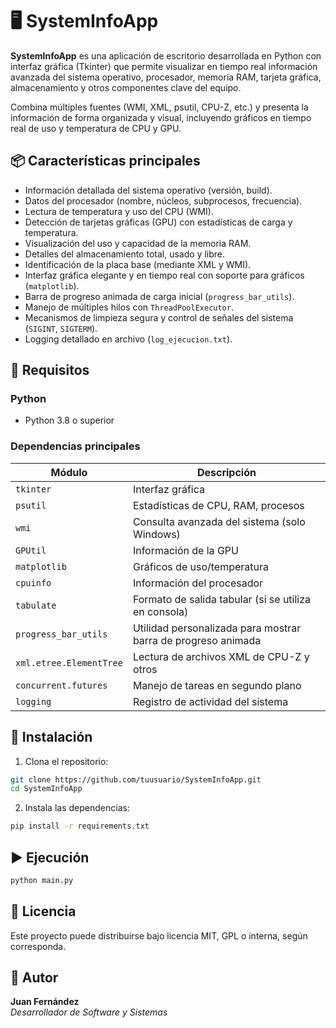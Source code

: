 # 🖥️ SystemInfoApp

**SystemInfoApp** es una aplicación de escritorio desarrollada en Python con interfaz gráfica (Tkinter) que permite visualizar en tiempo real información avanzada del sistema operativo, procesador, memoria RAM, tarjeta gráfica, almacenamiento y otros componentes clave del equipo. 

Combina múltiples fuentes (WMI, XML, psutil, CPU-Z, etc.) y presenta la información de forma organizada y visual, incluyendo gráficos en tiempo real de uso y temperatura de CPU y GPU.

## 📦 Características principales

- Información detallada del sistema operativo (versión, build).
- Datos del procesador (nombre, núcleos, subprocesos, frecuencia).
- Lectura de temperatura y uso del CPU (WMI).
- Detección de tarjetas gráficas (GPU) con estadísticas de carga y temperatura.
- Visualización del uso y capacidad de la memoria RAM.
- Detalles del almacenamiento total, usado y libre.
- Identificación de la placa base (mediante XML y WMI).
- Interfaz gráfica elegante y en tiempo real con soporte para gráficos (`matplotlib`).
- Barra de progreso animada de carga inicial (`progress_bar_utils`).
- Manejo de múltiples hilos con `ThreadPoolExecutor`.
- Mecanismos de limpieza segura y control de señales del sistema (`SIGINT`, `SIGTERM`).
- Logging detallado en archivo (`log_ejecucion.txt`).

## 🔧 Requisitos

### Python
- Python 3.8 o superior

### Dependencias principales

| Módulo | Descripción |
|--------|-------------|
| `tkinter` | Interfaz gráfica |
| `psutil` | Estadísticas de CPU, RAM, procesos |
| `wmi` | Consulta avanzada del sistema (solo Windows) |
| `GPUtil` | Información de la GPU |
| `matplotlib` | Gráficos de uso/temperatura |
| `cpuinfo` | Información del procesador |
| `tabulate` | Formato de salida tabular (si se utiliza en consola) |
| `progress_bar_utils` | Utilidad personalizada para mostrar barra de progreso animada |
| `xml.etree.ElementTree` | Lectura de archivos XML de CPU-Z y otros |
| `concurrent.futures` | Manejo de tareas en segundo plano |
| `logging` | Registro de actividad del sistema |

## 🚀 Instalación

1. Clona el repositorio:

```bash
git clone https://github.com/tuusuario/SystemInfoApp.git
cd SystemInfoApp
```

2. Instala las dependencias:

```bash
pip install -r requirements.txt
```

## ▶️ Ejecución

```bash
python main.py
```

## 📄 Licencia

Este proyecto puede distribuirse bajo licencia MIT, GPL o interna, según corresponda.

## 👤 Autor

**Juan Fernández**  
*Desarrollador de Software y Sistemas*